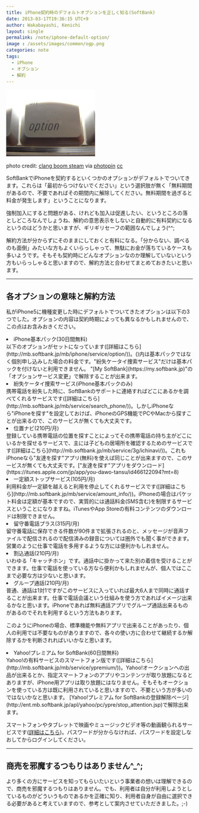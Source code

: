 ```yaml
---
title: iPhone契約時のデフォルトオプションを正しく知る(SoftBank)
date: 2013-03-17T19:36:15 UTC+9
author: Wakabayashi, Kenichi
layout: single
permalink: /note/iphone-default-option/
image : /assets/images/common/ogp.png
categories: note
tags:
  - iPhone
  - オプション
  - 解約
---
```

![option](/assets/images/2013/03/small_549050685.jpg)

photo credit: [clang boom steam](http://www.flickr.com/photos/clangboomsteam/549050685/) via [photopin](http://photopin.com) [cc](http://creativecommons.org/licenses/by-nc-sa/2.0/)

SoftBankでiPhoneを契約するといくつかのオプションがデフォルトでついてきます。これらは「最初からつけないでください」という選択肢が無く「無料期間があるので、不要であればその期間内に解除してください。無料期間を過ぎると料金が発生します」ということになります。

強制加入にすると問題がある、けれども加入は促進したい、というところの落としどころなんでしょうね、解約の意思表示をしないと自動的に有料契約になるというのはどうかと思いますが、ギリギリセーフの範囲なんでしょう(^^;

解約方法が分からずにそのままにしておくと有料になる。「分からない、調べるのも面倒」みたいな方もよくいらっしゃって、無駄にお金が落ちているケースも多いようです。そもそも契約時にどんなオプションなのか理解していないという方もいらっしゃると思いますので、解約方法と合わせてまとめておきたいと思います。
- - -
## 各オプションの意味と解約方法
私がiPhone5に機種変更した時にデフォルトでついてきたオプションは以下の3つでした。オプションの内容は契約時期によっても異なるかもしれませんので、この点はお含みおきください。

<li>iPhone基本パック(30日間無料)<br />
以下のオプションがセットになっています([詳細はこちら](http://mb.softbank.jp/mb/iphone/service/option/))。()内は基本パックではなく個別申し込みした場合の料金です。"紛失ケータイ捜索サービス"だけは基本パックを付けないと利用できません。

<span class="emphasis">
"[My SoftBank](https://my.softbank.jp)"の「オプションサービス変更」で解除することが出来ます。</span>


<li>紛失ケータイ捜索サービス(iPhone基本パックのみ)<br />
携帯電話を紛失した時に、SoftBankのサポートに連絡すればどこにあるかを調べてくれるサービスです([詳細はこちら](http://mb.softbank.jp/mb/service/search_phone/))。しかしiPhoneなら"iPhoneを探す"を設定しておけば、iPhoneのGPS機能でPCやMacから探すことが出来るので、このサービスが無くても大丈夫です。
</li>
<li>位置ナビ(210円/月)<br />登録している携帯電話の位置を探すことによってその携帯電話の持ち主がどこにいるかを探せるサービスで、主には子どもの居場所を確認するためのサービスです([詳細はこちら](http://mb.softbank.jp/mb/service/3g/ichinavi/))。これもiPhoneなら"友達を探す"アプリ(無料)を使えば同じことが出来ますので、このサービスが無くても大丈夫です。["友達を探す"アプリをダウンロード](https://itunes.apple.com/jp/app/you-dawo-tansu/id466122094?mt=8)
</li>
<li>一定額ストップサービス(105円/月)<br />利用料金が一定額を越えると利用を停止してくれるサービスです([詳細はこちら](http://mb.softbank.jp/mb/service/amount_info/))。iPhoneの場合はパケット料金は定額が基本ですので、実質的には通話料金(SMS含む)を制限するサービスということになりますね。iTunesやApp Storeの有料コンテンツのダウンロードは制限できません。
</li>
<li>留守番電話プラス(315円/月)<br />
留守番電話に保存できる件数が90件まで拡張されるのと、メッセージが音声ファイルで配信されるので配信済みの録音については圏外でも聞く事ができます。営業のように仕事で電話を多用するような方には便利かもしれません。
</li>
<li>割込通話(210円/月)<br />
いわゆる「キャッチホン」です。通話中に掛かって来た別の着信を受けることができます。仕事で電話を使っている方なら便利かもしれませんが、個人ではここまで必要な方は少ないと思います。</li>
<li>グループ通話(210円/月)<br />
普通、通話は1対1ですがこのサービスに入っていれば最大6人まで同時に通話することが出来ます。仕事で電話会議という仕組みを使う方であればイメージ出来るかなと思います。iPhoneであれば無料通話アプリでグループ通話出来るものがあるのでそれを利用するという方法もあります。
</li>

このようにiPhoneの場合、標準機能や無料アプリで出来ることがあったり、個人の利用では不要なものがありますので、各々の使い方に合わせて継続するか解除するかを判断されればいいかなと思います。

</li>
<li>Yahoo!プレミアム for SoftBank(60日間無料)<br />
Yahoo!の有料サービスのスマートフォン版です([詳細はこちら](http://mb.softbank.jp/mb/service/ypremium/))。Yahoo!オークションへの出品が出来るとか、指定スマートフォンのアプリやコンテンツが取り放題になるとありますが、iPhone用アプリは取り放題にはなりません。そもそもオークションを使っている方は既に利用されていると思いますので、不要という方が多いのではないかなと思います。
<span class="emphasis">[Yahoo!プレミアム for SoftBankの登録解除ページ](http://ent.mb.softbank.jp/apl/yahoo/pc/ypre/stop_attention.jsp)で解除出来ます。</span>
</li>

スマートフォンやタブレットで映画やミュージックビデオ等の動画観られるサービスです([詳細はこちら](https://mb.softbank.jp/mb/service/uula/))。パスワードが分からなければ、パスワードを設定しなおしてからログインしてください。
</li>

- - -
## 商売を邪魔するつもりはありません^_^;
より多くの方にサービスを知ってもらいたいという事業者の想いは理解できるので、商売を邪魔するつもりはありません。でも、利用者は自分が利用しようとしているものがどういうものであるかを正確に知り、利用者自身が自由に選択できる必要があると考えていますので、参考として案内させていただきました。;-)